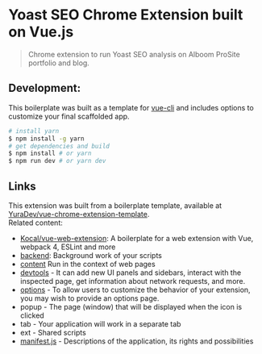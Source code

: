 # Yoast SEO Chrome Extension built on Vue.js
> Chrome extension to run Yoast SEO analysis on Alboom ProSite portfolio and blog.

## Development:
This boilerplate was built as a template for [vue-cli](https://github.com/vuejs/vue-cli) and includes options to customize your final scaffolded app. 
``` bash
# install yarn
$ npm install -g yarn
# get dependencies and build
$ npm install # or yarn
$ npm run dev # or yarn dev
```

## Links
This extension was built from a boilerplate template, available at [YuraDev/vue-chrome-extension-template](https://github.com/YuraDev/vue-chrome-extension-template).  
Related content:
* [Kocal/vue-web-extension](https://github.com/Kocal/vue-web-extension): A boilerplate for a web extension with Vue, webpack 4, ESLint and more
* [backend](https://developer.chrome.com/extensions/background_pages): Background work of your scripts
* [content](https://developer.chrome.com/extensions/content_scripts) Run in the context of web pages 
* [devtools](https://developer.chrome.com/extensions/devtools) - It can add new UI panels and sidebars, interact with the inspected page, get information about network requests, and more.
* [options](https://developer.chrome.com/extensions/options) - To allow users to customize the behavior of your extension, you may wish to provide an options page.
* popup - The page (window) that will be displayed when the icon is clicked
* tab - Your application will work in a separate tab
* ext - Shared scripts
* [manifest.js](https://developer.chrome.com/extensions/manifest) - Descriptions of the application, its rights and possibilities
